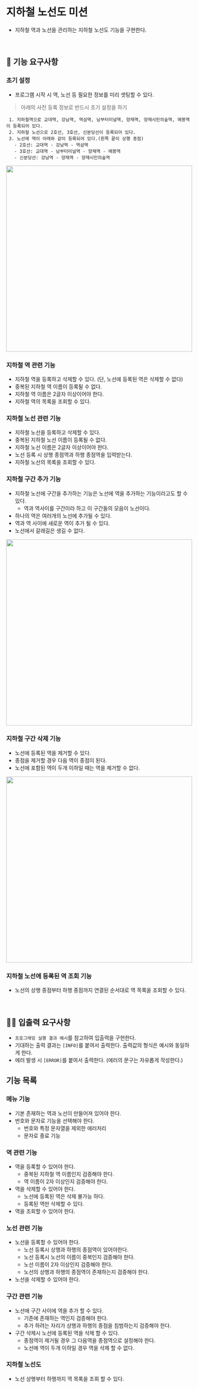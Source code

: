 # 지하철 노선도 미션
- 지하철 역과 노선을 관리하는 지하철 노선도 기능을 구현한다.

<br>

## 🚀 기능 요구사항

### 초기 설정 
- 프로그램 시작 시 역, 노선 등 필요한 정보를 미리 셋팅할 수 있다.

> 아래의 사전 등록 정보로 반드시 초기 설정을 하기
>
```
 1. 지하철역으로 교대역, 강남역, 역삼역, 남부터미널역, 양재역, 양재시민의숲역, 매봉역이 등록되어 있다.
 2. 지하철 노선으로 2호선, 3호선, 신분당선이 등록되어 있다.
 3. 노선에 역이 아래와 같이 등록되어 있다.(왼쪽 끝이 상행 종점)
   - 2호선: 교대역 - 강남역 - 역삼역
   - 3호선: 교대역 - 남부터미널역 - 양재역 - 매봉역
   - 신분당선: 강남역 - 양재역 - 양재시민의숲역
 ```

<img src="image/domain.png" width="500">
  
### 지하철 역 관련 기능
- 지하철 역을 등록하고 삭제할 수 있다. (단, 노선에 등록된 역은 삭제할 수 없다)
- 중복된 지하철 역 이름이 등록될 수 없다.
- 지하철 역 이름은 2글자 이상이어야 한다.
- 지하철 역의 목록을 조회할 수 있다.

### 지하철 노선 관련 기능
- 지하철 노선을 등록하고 삭제할 수 있다.
- 중복된 지하철 노선 이름이 등록될 수 없다.
- 지하철 노선 이름은 2글자 이상이어야 한다.
- 노선 등록 시 상행 종점역과 하행 종점역을 입력받는다. 
- 지하철 노선의 목록을 조회할 수 있다.

### 지하철 구간 추가 기능
- 지하철 노선에 구간을 추가하는 기능은 노선에 역을 추가하는 기능이라고도 할 수 있다.
  - 역과 역사이를 구간이라 하고 이 구간들의 모음이 노선이다.  
- 하나의 역은 여러개의 노선에 추가될 수 있다.
- 역과 역 사이에 새로운 역이 추가 될 수 있다.
- 노선에서 갈래길은 생길 수 없다.

<img src="image/section1.png" width="500">

### 지하철 구간 삭제 기능
- 노선에 등록된 역을 제거할 수 있다.
- 종점을 제거할 경우 다음 역이 종점이 된다.
- 노선에 포함된 역이 두개 이하일 때는 역을 제거할 수 없다.

<img src="image/section2.png" width="500">

### 지하철 노선에 등록된 역 조회 기능
- 노선의 상행 종점부터 하행 종점까지 연결된 순서대로 역 목록을 조회할 수 있다.

<br>

## ✍🏻 입출력 요구사항
- `프로그래밍 실행 결과 예시`를 참고하여 입출력을 구현한다.
- 기대하는 출력 결과는 `[INFO]`를 붙여서 출력한다. 출력값의 형식은 예시와 동일하게 한다.
- 에러 발생 시 `[ERROR]`를 붙여서 출력한다. (에러의 문구는 자유롭게 작성한다.)

## 기능 목록
### 메뉴 기능
- 기본 존재하는 역과 노선이 만들어져 있어야 한다.
- 번호와 문자로 기능을 선택해야 한다.
  - 번호와 특정 문자열을 제외한 에러처리
  - 문자로 죵료 기능
### 역 관련 기능  
- 역을 등록할 수 있어야 한다.
  - 중복된 지하철 역 이름인지 검증해야 한다.
  - 역 이름이 2자 이상인지 검증해야 한다.
- 역을 삭제할 수 있어야 한다.
  - 노선에 등록된 역은 삭제 불가능 하다.
  - 등록된 역만 삭제할 수 있다.
- 역을 조회할 수 있어야 한다.
### 노선 관련 기능
- 노선을 등록할 수 있어야 한다.
  - 노선 등록시 상행과 하행의 종점역이 있어야한다.
  - 노선 등록시 노선의 이름이 중복인지 검증해야 한다.
  - 노선 이름이 2자 이상인지 검증해야 한다.
  - 노선의 상행과 하행의 종점역이 존재하는지 검증해야 한다. 
- 노선을 삭제할 수 있어야 한다.
### 구간 관련 기능
- 노선에 구간 사이에 역을 추가 할 수 있다.
  - 기존에 존재하는 역인지 검증해야 한다.
  - 추가 하려는 자리가 상행과 하행의 종점을 침범하는지 검증해야 한다.
- 구간 삭제시 노선에 등록된 역을 삭제 할 수 있다.
  - 종점역이 제거될 경우 그 다음역을 종점역으로 설정해야 한다.
  - 노선에 역이 두개 이하일 경우 역을 삭제 할 수 없다.
### 지하철 노선도
- 노선 상행부터 하행까지 역 목록을 조회 할 수 있다.
